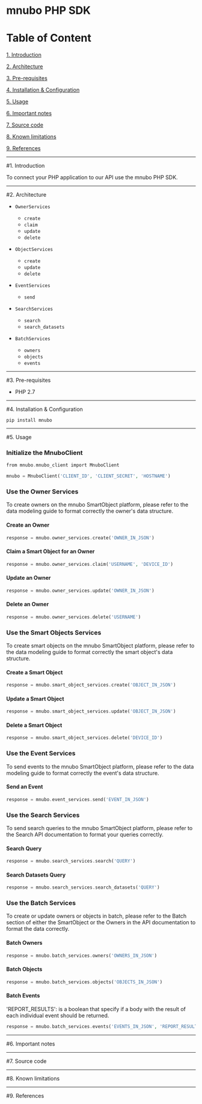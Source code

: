 # mnubo PHP SDK

Table of Content
================

[1. Introduction](#section1)

[2. Architecture](#section2)

[3. Pre-requisites](#section3)

[4. Installation & Configuration](#section4)

[5. Usage](#section5)

[6. Important notes](#section6)

[7. Source code](#section7)

[8. Known limitations](#section8)

[9. References](#section9)

---
#<a name="section1"></a>1. Introduction

To connect your PHP application to our API use the mnubo PHP SDK.

---
#<a name="section3"></a>2. Architecture


* `OwnerServices`
  - `create`
  - `claim`
  - `update`
  - `delete`

* `ObjectServices`
  - `create`
  - `update`
  - `delete`

* `EventServices`
  - `send`
  
* `SearchServices`
  - `search`
  - `search_datasets`
  
* `BatchServices`
  - `owners`
  - `objects`
  - `events`


---
#<a name="section3"></a>3. Pre-requisites

- PHP 2.7


---
#<a name="section4"></a>4. Installation & Configuration

    pip install mnubo

---
#<a name="section5"></a>5. Usage

### Initialize the MnuboClient

```PHP
from mnubo.mnubo_client import MnuboClient

mnubo = MnuboClient('CLIENT_ID', 'CLIENT_SECRET', 'HOSTNAME')
```

### Use the Owner Services
To create owners on the mnubo SmartObject platform, please refer to
the data modeling guide to format correctly the owner's data structure.

#### Create an Owner
```PHP
response = mnubo.owner_services.create('OWNER_IN_JSON')
```

#### Claim a Smart Object for an Owner
```PHP
response = mnubo.owner_services.claim('USERNAME', 'DEVICE_ID')
```

#### Update an Owner
```PHP
response = mnubo.owner_services.update('OWNER_IN_JSON')
```

#### Delete an Owner
```PHP
response = mnubo.owner_services.delete('USERNAME')
```

### Use the Smart Objects Services
To create smart objects on the mnubo SmartObject platform, please refer to
the data modeling guide to format correctly the smart object's data structure.

#### Create a Smart Object
```PHP
response = mnubo.smart_object_services.create('OBJECT_IN_JSON')
```

#### Update a Smart Object
```PHP
response = mnubo.smart_object_services.update('OBJECT_IN_JSON')
```

#### Delete a Smart Object
```PHP
response = mnubo.smart_object_services.delete('DEVICE_ID')
```

### Use the Event Services
To send events to the mnubo SmartObject platform, please refer to
the data modeling guide to format correctly the event's data structure.

#### Send an Event
```PHP
response = mnubo.event_services.send('EVENT_IN_JSON')
```

### Use the Search Services
To send search queries to the mnubo SmartObject platform, please refer to
the Search API documentation to format your queries correctly.

#### Search Query
```PHP
response = mnubo.search_services.search('QUERY')
```

#### Search Datasets Query
```PHP
response = mnubo.search_services.search_datasets('QUERY')
```

### Use the Batch Services
To create or update owners or objects in batch, please refer to the Batch section
of either the SmartObject or the Owners in the API documentation to format the data correctly.

#### Batch Owners
```PHP
response = mnubo.batch_services.owners('OWNERS_IN_JSON')
```

#### Batch Objects
```PHP
response = mnubo.batch_services.objects('OBJECTS_IN_JSON')
```

#### Batch Events
'REPORT_RESULTS': is a boolean that specify if a body with the result of each individual event should be returned.
```PHP
response = mnubo.batch_services.events('EVENTS_IN_JSON', 'REPORT_RESULTS')
```

---
#<a name="section6"></a>6. Important notes



---
#<a name="section7"></a>7. Source code



---
#<a name="section8"></a>8. Known limitations



---
#<a name="section9"></a>9. References
